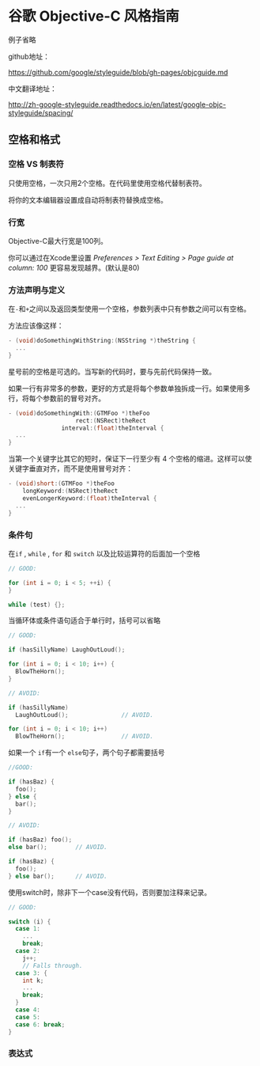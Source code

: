 # 谷歌 Objective-C 风格指南

例子省略

github地址：

https://github.com/google/styleguide/blob/gh-pages/objcguide.md

中文翻译地址：

http://zh-google-styleguide.readthedocs.io/en/latest/google-objc-styleguide/spacing/

## 空格和格式

### 空格 VS 制表符

只使用空格，一次只用2个空格。在代码里使用空格代替制表符。

将你的文本编辑器设置成自动将制表符替换成空格。

### 行宽

Objective-C最大行宽是100列。

你可以通过在Xcode里设置 *Preferences > Text Editing >
Page guide at column: 100* 更容易发现越界。(默认是80)

### 方法声明与定义

在`-`和`+`之间以及返回类型使用一个空格，参数列表中只有参数之间可以有空格。

方法应该像这样：

```objective-c
- (void)doSomethingWithString:(NSString *)theString {
  ...
}
```

星号前的空格是可选的。当写新的代码时，要与先前代码保持一致。

如果一行有非常多的参数，更好的方式是将每个参数单独拆成一行。如果使用多行，将每个参数前的冒号对齐。

```objective-c
- (void)doSomethingWith:(GTMFoo *)theFoo
                   rect:(NSRect)theRect
               interval:(float)theInterval {
  ...
}
```

当第一个关键字比其它的短时，保证下一行至少有 4 个空格的缩进。这样可以使关键字垂直对齐，而不是使用冒号对齐：

```objective-c
- (void)short:(GTMFoo *)theFoo
    longKeyword:(NSRect)theRect
    evenLongerKeyword:(float)theInterval {
  ...
}
```

### 条件句

在`if` , `while` , `for` 和 `switch` 以及比较运算符的后面加一个空格

```objective-c
// GOOD:

for (int i = 0; i < 5; ++i) {
}

while (test) {};
```
当循环体或条件语句适合于单行时，括号可以省略

```objective-c
// GOOD:

if (hasSillyName) LaughOutLoud();

for (int i = 0; i < 10; i++) {
  BlowTheHorn();
}
```

```objective-c
// AVOID:

if (hasSillyName)
  LaughOutLoud();               // AVOID.

for (int i = 0; i < 10; i++)
  BlowTheHorn();                // AVOID.
```

如果一个 ` if `有一个 ` else `句子，两个句子都需要括号

```objective-c
//GOOD:

if (hasBaz) {
  foo();
} else {
  bar();
}
```

```objective-c
// AVOID:

if (hasBaz) foo();
else bar();        // AVOID.

if (hasBaz) {
  foo();
} else bar();      // AVOID.
```

 使用switch时，除非下一个case没有代码，否则要加注释来记录。

```objective-c
// GOOD:

switch (i) {
  case 1:
    ...
    break;
  case 2:
    j++;
    // Falls through.
  case 3: {
    int k;
    ...
    break;
  }
  case 4:
  case 5:
  case 6: break;
}
```

### 表达式



